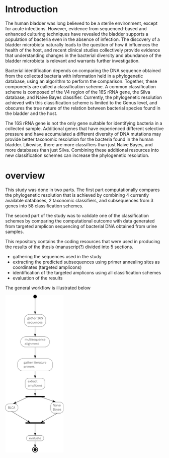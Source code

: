 





# Introduction

The human bladder was long believed to be a sterile environment, except
for acute infections. However, evidence from sequenced-based and
enhanced culturing techniques have revealed the bladder supports a
population of bacteria even in the absence of infection. The discovery
of a bladder microbiota naturally leads to the question of how it
influences the health of the host, and recent clinical studies
collectively provide evidence that understanding changes in the
bacterial diversity and abundance of the bladder microbiota is relevant
and warrants further investigation.

Bacterial identification depends on comparing the DNA sequence obtained
from the collected bacteria with information held in a phylogenetic
database, using an algorithm to perform the comparison. Together, these
components are called a classification scheme. A common classification
scheme is composed of the V4 region of the 16S rRNA gene, the Silva
database, and Naive Bayes classifier. Currently, the phylogenetic
resolution achieved with this classification scheme is limited to the
Genus level, and obscures the true nature of the relation between
bacterial species found in the bladder and the host.

The 16S rRNA gene is not the only gene suitable for identifying bacteria
in a collected sample. Additional genes that have experienced different
selective pressure and have accumulated a different diversity of DNA
mutations may provide better taxonomic resolution for the bacteria found
in the human bladder. Likewise, there are more classifiers than just
Naive Bayes, and more databases than just Silva. Combining these
additional resources into new classification schemes can increase the
phylogenetic resolution.

# overview

This study was done in two parts. The first part computationally
compares the phylogenetic resolution that is achieved by combining 4
currently available databases, 2 taxonomic classifiers, and subsequences
from 3 genes into 58 classification schemes.

The second part of the study was to validate one of the classification
schemes by comparing the computational outcome with data generated from
targeted amplicon sequencing of bacterial DNA obtained from urine
samples.

This repository contains the coding resources that were used in
producing the results of the thesis (manuscript?) divided into 5
sections.

  - gathering the sequences used in the study
  - extracting the predicted subsequences using primer annealing sites
    as coordinates (targeted amplicons)
  - identification of the targeted amplicons using all classification
    schemes
  - evaluation of the results

The general workflow is illustrated below

![](resources/md_files/vsm_only16s_activity.png)
